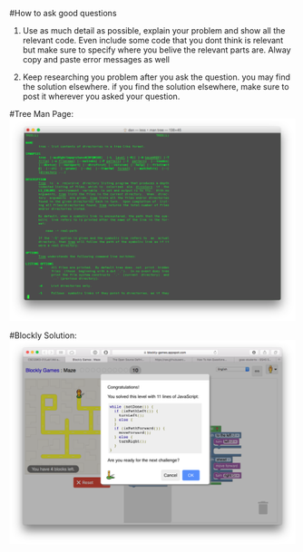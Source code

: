 
#How to ask good questions
1. Use as much detail as possible, explain your problem and show all the relevant code. Even include some code that you dont think is relevant but make sure to specify where you belive the relevant parts are. Alway copy and paste error messages as well

2. Keep researching you problem after you ask the question. you may find the solution elsewhere. if you find the solution elsewhere, make sure to post it wherever you asked your question.

#Tree Man Page: ![mantree](images/mantree.png)

#Blockly Solution: ![blockly](images/blockly.png)
